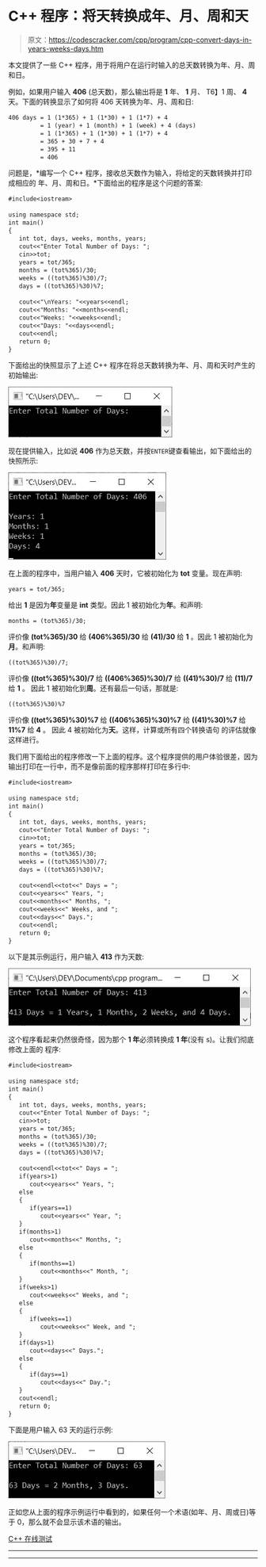 # C++ 程序：将天转换成年、月、周和天

> 原文：<https://codescracker.com/cpp/program/cpp-convert-days-in-years-weeks-days.htm>

本文提供了一些 C++ 程序，用于将用户在运行时输入的总天数转换为年、月、周和日。

例如，如果用户输入 **406** (总天数)，那么输出将是 **1** 年、 **1** 月、 T6】1 周、 **4** 天。下面的转换显示了如何将 406 天转换为年、月、周和日:

```
406 days = 1 (1*365) + 1 (1*30) + 1 (1*7) + 4
         = 1 (year) + 1 (month) + 1 (week) + 4 (days)
         = 1 (1*365) + 1 (1*30) + 1 (1*7) + 4
         = 365 + 30 + 7 + 4
         = 395 + 11
         = 406
```

问题是，*编写一个 C++ 程序，接收总天数作为输入，将给定的天数转换并打印成相应的 年、月、周和日。*下面给出的程序是这个问题的答案:

```
#include<iostream>

using namespace std;
int main()
{
   int tot, days, weeks, months, years;
   cout<<"Enter Total Number of Days: ";
   cin>>tot;
   years = tot/365;
   months = (tot%365)/30;
   weeks = ((tot%365)%30)/7;
   days = ((tot%365)%30)%7;

   cout<<"\nYears: "<<years<<endl;
   cout<<"Months: "<<months<<endl;
   cout<<"Weeks: "<<weeks<<endl;
   cout<<"Days: "<<days<<endl;
   cout<<endl;
   return 0;
}
```

下面给出的快照显示了上述 C++ 程序在将总天数转换为年、月、周和天时产生的初始输出:

![c++ program convert days into years months weeks days](img/3ae597a8e2dc836dec701b3b5f035ae1.png)

现在提供输入，比如说 **406** 作为总天数，并按`ENTER`键查看输出，如下面给出的 快照所示:

![convert days into years months weeks days c++](img/9ca42b75a1747b941a94882beecbabbd.png)

在上面的程序中，当用户输入 **406** 天时，它被初始化为 **tot** 变量。现在声明:

```
years = tot/365;
```

给出 **1** 是因为**年**变量是 **int** 类型。因此 1 被初始化为**年**。和声明:

```
months = (tot%365)/30;
```

评价像 **(tot%365)/30** 给 **(406%365)/30** 给 **(41)/30** 给 **1** 。因此 1 被初始化为 **月**。和声明:

```
((tot%365)%30)/7;
```

评价像 **((tot%365)%30)/7** 给 **((406%365)%30)/7** 给 **((41)%30)/7** 给 **(11)/7** 给 **1** 。 因此 1 被初始化到**周**。还有最后一句话，那就是:

```
((tot%365)%30)%7
```

评价像 **((tot%365)%30)%7** 给 **((406%365)%30)%7** 给 **((41)%30)%7** 给 **11%7** 给 **4** 。 因此 4 被初始化为**天**。这样，计算或所有四个转换语句 的评估就像这样进行。

我们用下面给出的程序修改一下上面的程序。这个程序提供的用户体验很差，因为输出打印在一行中，而不是像前面的程序那样打印在多行中:

```
#include<iostream>

using namespace std;
int main()
{
   int tot, days, weeks, months, years;
   cout<<"Enter Total Number of Days: ";
   cin>>tot;
   years = tot/365;
   months = (tot%365)/30;
   weeks = ((tot%365)%30)/7;
   days = ((tot%365)%30)%7;

   cout<<endl<<tot<<" Days = ";
   cout<<years<<" Years, ";
   cout<<months<<" Months, ";
   cout<<weeks<<" Weeks, and ";
   cout<<days<<" Days.";
   cout<<endl;
   return 0;
}
```

以下是其示例运行，用户输入 **413** 作为天数:

![convert days into years c++ program](img/dbf0d3dc79a2b453f9ad8b0803c585af.png)

这个程序看起来仍然很奇怪，因为那个 **1 年**必须转换成 **1 年**(没有 s)。让我们彻底修改上面的 程序:

```
#include<iostream>

using namespace std;
int main()
{
   int tot, days, weeks, months, years;
   cout<<"Enter Total Number of Days: ";
   cin>>tot;
   years = tot/365;
   months = (tot%365)/30;
   weeks = ((tot%365)%30)/7;
   days = ((tot%365)%30)%7;

   cout<<endl<<tot<<" Days = ";
   if(years>1)
      cout<<years<<" Years, ";
   else
   {
      if(years==1)
         cout<<years<<" Year, ";
   }
   if(months>1)
      cout<<months<<" Months, ";
   else
   {
      if(months==1)
         cout<<months<<" Month, ";
   }
   if(weeks>1)
      cout<<weeks<<" Weeks, and ";
   else
   {
      if(weeks==1)
         cout<<weeks<<" Week, and ";
   }
   if(days>1)
      cout<<days<<" Days.";
   else
   {
      if(days==1)
         cout<<days<<" Day.";
   }
   cout<<endl;
   return 0;
}
```

下面是用户输入 63 天的运行示例:

![convert days into months c++ program](img/903395a340c2f53f3357efa3d73272ba.png)

正如您从上面的程序示例运行中看到的，如果任何一个术语(如年、月、周或日)等于 0，那么就不会显示该术语的输出。

[C++ 在线测试](/exam/showtest.php?subid=3)

* * *

* * *